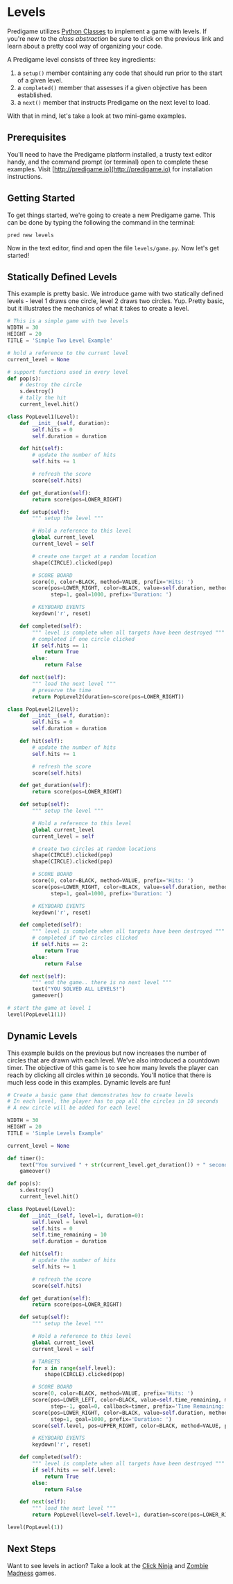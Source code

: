 # Levels
Predigame utilizes [Python Classes](https://docs.python.org/3/tutorial/classes.html) to implement a game with levels. If you're new to the *class abstraction* be sure to click on the previous link and learn about a pretty cool way of organizing your code.  

A Predigame level consists of three key ingredients:

1. a `setup()` member containing any code that should run prior to the start of a given level.
2. a `completed()` member that assesses if a given objective has been established.
3. a `next()` member that instructs Predigame on the next level to load.

With that in mind, let's take a look at two mini-game examples.

## Prerequisites
You'll need to have the Predigame platform installed, a trusty text editor handy, and the command prompt (or terminal) open to complete these examples. Visit [http://predigame.io](http://predigame.io) for installation instructions.

## Getting Started
To get things started, we're going to create a new Predigame game. This can be done by typing the following the command in the terminal:

```
pred new levels
```
Now in the text editor, find and open the file `levels/game.py`. Now let's get started!


## Statically Defined Levels

This example is pretty basic. We introduce game with two statically defined levels - level 1 draws one circle, level 2 draws two circles. Yup. Pretty basic, but it illustrates the mechanics of what it takes to create a level.

```python
# This is a simple game with two levels
WIDTH = 30
HEIGHT = 20
TITLE = 'Simple Two Level Example'

# hold a reference to the current level
current_level = None

# support functions used in every level
def pop(s):
    # destroy the circle
    s.destroy()
    # tally the hit
    current_level.hit()

class PopLevel1(Level):
    def __init__(self, duration):
        self.hits = 0
        self.duration = duration

    def hit(self):
        # update the number of hits
        self.hits += 1

        # refresh the score
        score(self.hits)

    def get_duration(self):
        return score(pos=LOWER_RIGHT)

    def setup(self):
        """ setup the level """

        # Hold a reference to this level
        global current_level
        current_level = self

        # create one target at a random location
        shape(CIRCLE).clicked(pop)

        # SCORE BOARD
        score(0, color=BLACK, method=VALUE, prefix='Hits: ')
        score(pos=LOWER_RIGHT, color=BLACK, value=self.duration, method=TIMER,
              step=1, goal=1000, prefix='Duration: ')

        # KEYBOARD EVENTS
        keydown('r', reset)

    def completed(self):
        """ level is complete when all targets have been destroyed """
        # completed if one circle clicked
        if self.hits == 1:
            return True
        else:
            return False

    def next(self):
        """ load the next level """
        # preserve the time
        return PopLevel2(duration=score(pos=LOWER_RIGHT))

class PopLevel2(Level):
    def __init__(self, duration):
        self.hits = 0
        self.duration = duration

    def hit(self):
        # update the number of hits
        self.hits += 1

        # refresh the score
        score(self.hits)

    def get_duration(self):
        return score(pos=LOWER_RIGHT)

    def setup(self):
        """ setup the level """

        # Hold a reference to this level
        global current_level
        current_level = self

        # create two circles at random locations
        shape(CIRCLE).clicked(pop)
        shape(CIRCLE).clicked(pop)

        # SCORE BOARD
        score(0, color=BLACK, method=VALUE, prefix='Hits: ')
        score(pos=LOWER_RIGHT, color=BLACK, value=self.duration, method=TIMER,
              step=1, goal=1000, prefix='Duration: ')

        # KEYBOARD EVENTS
        keydown('r', reset)

    def completed(self):
        """ level is complete when all targets have been destroyed """
        # completed if two circles clicked
        if self.hits == 2:
            return True
        else:
            return False

    def next(self):
        """ end the game.. there is no next level """
        text("YOU SOLVED ALL LEVELS!")
        gameover()

# start the game at level 1
level(PopLevel1(1))
```
## Dynamic Levels

This example builds on the previous but now increases the number of circles that are drawn with each level. We've also introduced a countdown timer. The objective of this game is to see how many levels the player can reach by clicking all circles within `10` seconds. You'll notice that there is much less code in this examples. Dynamic levels are fun!

```python
# Create a basic game that demonstrates how to create levels
# In each level, the player has to pop all the circles in 10 seconds
# A new circle will be added for each level

WIDTH = 30
HEIGHT = 20
TITLE = 'Simple Levels Example'

current_level = None

def timer():
    text("You survived " + str(current_level.get_duration()) + " seconds.")
    gameover()

def pop(s):
    s.destroy()
    current_level.hit()

class PopLevel(Level):
    def __init__(self, level=1, duration=0):
        self.level = level
        self.hits = 0
        self.time_remaining = 10
        self.duration = duration

    def hit(self):
        # update the number of hits
        self.hits += 1

        # refresh the score
        score(self.hits)

    def get_duration(self):
        return score(pos=LOWER_RIGHT)

    def setup(self):
        """ setup the level """

        # Hold a reference to this level
        global current_level
        current_level = self

        # TARGETS
        for x in range(self.level):
            shape(CIRCLE).clicked(pop)

        # SCORE BOARD
        score(0, color=BLACK, method=VALUE, prefix='Hits: ')
        score(pos=LOWER_LEFT, color=BLACK, value=self.time_remaining, method=TIMER,
              step=-1, goal=0, callback=timer, prefix='Time Remaining: ')
        score(pos=LOWER_RIGHT, color=BLACK, value=self.duration, method=TIMER,
              step=1, goal=1000, prefix='Duration: ')
        score(self.level, pos=UPPER_RIGHT, color=BLACK, method=VALUE, prefix='Level: ')

        # KEYBOARD EVENTS
        keydown('r', reset)

    def completed(self):
        """ level is complete when all targets have been destroyed """
        if self.hits == self.level:
            return True
        else:
            return False

    def next(self):
        """ load the next level """
        return PopLevel(level=self.level+1, duration=score(pos=LOWER_RIGHT))

level(PopLevel(1))

```

## Next Steps

Want to see levels in action? Take a look at the [Click Ninja](/examples/clickninja) and [Zombie Madness](/examples/zombie/) games.
